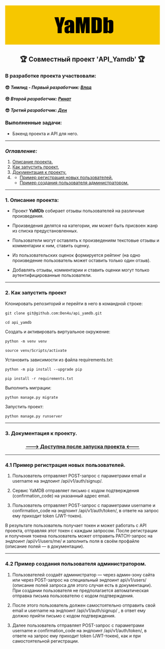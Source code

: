 ![Image alt](https://github.com/blakkheart/api_yamdb/raw/master/api_yamdb/static/logo1.png)
## <p align="center"> :trophy:  Совместный проект 'API_Yamdb' :trophy: </p>

### В разработке проекта участвовали: <br>

#### :sunglasses: *Тимлид - Первый разработчик: [Влад](https://github.com/blakkheart)* <br>
#### :sunglasses: *Второй разработчик: [Ринат](https://github.com/Rinat-Khusainov)*  <br>
#### :sunglasses: *Третий разработчик: [Ден](https://github.com/Den4u)*  <br>


### Выполненные задачи: 
 - Бэкенд проекта и API для него.
---
### *Оглавление:* 
1. [Описание проекта.](#title1)
2. [Как запустить проект.](#title2)
3. [Документация к проекту.](#title3)
4.  - [Пример регистрация новых пользователей.](#title4) 
    - [Пример cоздания пользователя администратором.](#title5)
---


### 1. <a id="title1">Описание проекта:</a>
- Проект **YaMDb** собирает отзывы пользователей на различные произведения.

- Произведения делятся на категории, им может быть присвоен жанр из списка предустановленных.

- Пользователи могут оставлять к произведениям текстовые отзывы и комментарии к ним, ставить оценку.

- Из пользовательских оценок формируется рейтинг (на одно произведение пользователь может оставить только один отзыв).

- Добавлять отзывы, комментарии и ставить оценки могут только аутентифицированные пользователи.

---
### 2. <a id="title2">Как запустить проект</a>

Клонировать репозиторий и перейти в него в командной строке:

```
git clone git@github.com:Den4u/api_yamdb.git
```

```
cd api_yamdb
```

Cоздать и активировать виртуальное окружение:

```
python -m venv venv
```

```
source venv/Scripts/activate
```

Установить зависимости из файла requirements.txt:

```
python -m pip install --upgrade pip
```

```
pip install -r requirements.txt
```

Выполнить миграции:

```
python manage.py migrate
```

Запустить проект:

```
python manage.py runserver
```

---
### 3. <a id="title3">Документация к проекту. </a>
###  <p align="center"> [---> Доступна после запуска проекта <---](http://127.0.0.1:8000/redoc/) </p>
---

### 4.1  <a id="title4">Пример регистрация новых пользователей.</a>

1. Пользователь отправляет POST-запрос с параметрами email и username на эндпоинт /api/v1/auth/signup/.

2. Сервис YaMDB отправляет письмо с кодом подтверждения (confirmation_code) на указанный адрес email.

3. Пользователь отправляет POST-запрос с параметрами username и confirmation_code на эндпоинт /api/v1/auth/token/, в ответе на запрос ему приходит token (JWT-токен).


В результате пользователь получает токен и может работать с API проекта, отправляя этот токен с каждым запросом. 
После регистрации и получения токена пользователь может отправить PATCH-запрос на эндпоинт /api/v1/users/me/ и заполнить поля в своём профайле (описание полей — в документации).

---
### 4.2 <a id="title5">Пример cоздания пользователя администратором.</a>

1. Пользователей создаёт администратор — через админ-зону сайта или через POST-запрос на специальный эндпоинт api/v1/users/ (описание полей запроса для этого случая есть в документации). При создании пользователя не предполагается автоматическая отправка письма пользователю с кодом подтверждения. 


2. После этого пользователь должен самостоятельно отправить свой email и username на эндпоинт /api/v1/auth/signup/ , в ответ ему должно прийти письмо с кодом подтверждения.


3. Далее пользователь отправляет POST-запрос с параметрами username и confirmation_code на эндпоинт /api/v1/auth/token/, в ответе на запрос ему приходит token (JWT-токен), как и при самостоятельной регистрации.
